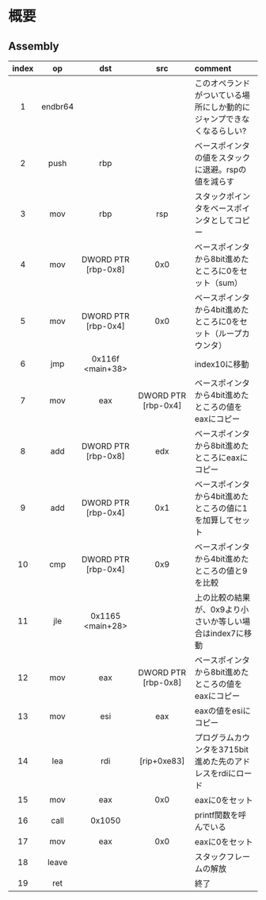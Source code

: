 # 概要

## Assembly

| index |   op    |         dst         |         src         | comment                                                               |
| :---: | :-----: | :-----------------: | :-----------------: | :-------------------------------------------------------------------- |
|   1   | endbr64 |                     |                     | このオペランドがついている場所にしか動的にジャンプできなくなるらしい? |
|   2   |  push   |         rbp         |                     | ベースポインタの値をスタックに退避。rspの値を減らす                   |
|   3   |   mov   |         rbp         |         rsp         | スタックポインタをベースポインタとしてコピー                          |
|   4   |   mov   | DWORD PTR [rbp-0x8] |         0x0         | ベースポインタから8bit進めたところに0をセット（sum）                  |
|   5   |   mov   | DWORD PTR [rbp-0x4] |         0x0         | ベースポインタから4bit進めたところに0をセット（ループカウンタ）       |
|   6   |   jmp   |  0x116f <main+38>   |                     | index10に移動                                                         |
|   7   |   mov   |         eax         | DWORD PTR [rbp-0x4] | ベースポインタから4bit進めたところの値をeaxにコピー                   |
|   8   |   add   | DWORD PTR [rbp-0x8] |         edx         | ベースポインタから8bit進めたところにeaxにコピー                       |
|   9   |   add   | DWORD PTR [rbp-0x4] |         0x1         | ベースポインタから4bit進めたところの値に1を加算してセット             |
|  10   |   cmp   | DWORD PTR [rbp-0x4] |         0x9         | ベースポインタから4bit進めたところの値と9を比較                       |
|  11   |   jle   |  0x1165 <main+28>   |                     | 上の比較の結果が、0x9より小さいか等しい場合はindex7に移動             |
|  12   |   mov   |         eax         | DWORD PTR [rbp-0x8] | ベースポインタから8bit進めたところの値をeaxにコピー                   |
|  13   |   mov   |         esi         |         eax         | eaxの値をesiにコピー                                                  |
|  14   |   lea   |         rdi         |     [rip+0xe83]     | プログラムカウンタを3715bit進めた先のアドレスをrdiにロード            |
|  15   |   mov   |         eax         |         0x0         | eaxに0をセット                                                        |
|  16   |  call   |       0x1050        |                     | printf関数を呼んでいる                                                |
|  17   |   mov   |         eax         |         0x0         | eaxに0をセット                                                        |
|  18   |  leave  |                     |                     | スタックフレームの解放                                                |
|  19   |   ret   |                     |                     | 終了                                                                  |
